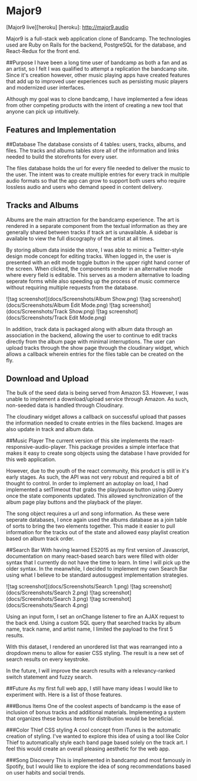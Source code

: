 # Major9

[Major9 live][heroku]
[heroku]: http://major9.audio

Major9 is a full-stack web application clone of Bandcamp. The technologies used are Ruby on Rails for the backend, PostgreSQL for the database, and React-Redux for the front end.

##Purpose
I have been a long time user of bandcamp as both a fan and as an artist, so I felt I was qualified to attempt a replication the bandcamp site. Since it's creation however, other music playing apps have created features that add up to improved user experiences such as persisting music players and modernized user interfaces.

Although my goal was to clone bandcamp, I have implemented a few ideas from other competing products with the intent of creating a new tool that anyone can pick up intuitively.


## Features and Implementation

##Database
The database consists of 4 tables: users, tracks, albums, and files. The tracks and albums tables store all of the information and links needed to build the storefronts for every user.

The files database holds the url for every file needed to deliver the music to the user. The intent was to create multiple entries for every track in multiple audio formats so that the app can grow to support both users who require lossless audio and users who demand speed in content delivery.


## Tracks and Albums
Albums are the main attraction for the bandcamp experience. The art is rendered in a separate component from the textual information as they are generally shared between tracks if track art is unavailable. A sidebar is available to view the full discography of the artist at all times.

By storing album data inside the store, I was able to mimic a Twitter-style design mode concept for editing tracks. When logged in, the user is presented with an edit mode toggle button in the upper right hand corner of the screen. When clicked, the components render in an alternative mode where every field is editable. This serves as a modern alternative to loading seperate forms while also speeding up the process of music commerce without requiring multiple requests from the database.

![tag screenshot](docs/Screenshots/Album Show.png)
![tag screenshot](docs/Screenshots/Album Edit Mode.png)
![tag screenshot](docs/Screenshots/Track Show.png)
![tag screenshot](docs/Screenshots/Track Edit Mode.png)

In addition, track data is packaged along with album data through an association in the backend, allowing the user to continue to edit tracks directly from the album page with minimal interruptions. The user can upload tracks
through the show page through the cloudinary widget, which allows a callback wherein entries for the files table can be created on the fly.

## Download and Upload
The bulk of the seed data is being served from Amazon S3. However, I was unable to implement a download/upload service through Amazon. As such, non-seeded data is handled through Cloudinary.

The cloudinary widget allows a callback on successful upload that passes the information needed to create entries in the files backend. Images are also update in track and album data.



##Music Player
The current version of this site implements the react-responsive-audio-player. This package provides a simple interface that makes it easy to create song objects using the database I have provided for this web application.

However, due to the youth of the react community, this product is still in it's early stages. As such, the API was not very robust and required a bit of thought to control. In order to implement an autoplay on load, I had implemented a setTimeout that grabs the play/pause button using jQuery once the state components updated. This allowed synchronization of the album page play buttons and the playback of the player.

The song object requires a url and song information. As these were seperate databases, I once again used the albums database as a join table of sorts to bring the two elements together. This made it easier to pull information for the tracks out of the state and allowed easy playlist creation based on album track order.


##Search Bar
With having learned ES2015 as my first version of Javascript, documentation on many react-based search bars were filled with older syntax that I currently do not have the time to learn. In time I will pick up the older syntax. In the meanwhile, I decided to implement my own Search Bar using what I believe to be standard autosuggest implementation strategies.

![tag screenshot](docs/Screenshots/Search 1.png)
![tag screenshot](docs/Screenshots/Search 2.png)
![tag screenshot](docs/Screenshots/Search 3.png)
![tag screenshot](docs/Screenshots/Search 4.png)

Using an input form, I set an onChange listener to fire an AJAX request to the back end. Using a custom SQL query that searched tracks by album name, track name, and artist name, I limited the payload to the first 5 results.

With this dataset, I rendered an unordered list that was rearranged into a dropdown menu to allow for easier CSS styling. The result is a new set of search results on every keystroke.

In the future, I will improve the search results with a relevancy-ranked switch statement and fuzzy search.


##Future
As my first full web app, I still have many ideas I would like to experiment with. Here is a list of those features.

###Bonus Items
One of the coolest aspects of bandcamp is the ease of inclusion of bonus tracks and additional materials. Implementing a system that organizes these bonus items for distribution would be beneficial.

###Color Thief CSS styling
A cool concept from iTunes is the automatic creation of styling. I've wanted to explore this idea of using a tool like Color Thief to automatically style each band page based solely on the track art. I feel this would create an overall pleasing aesthetic for the web app.

###Song Discovery
This is implemented in bandcamp and most famously in Spotify, but I would like to explore the idea of song recommendations based on user habits and social trends.
